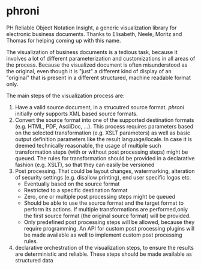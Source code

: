 # phroni

PH Reliable Object Notation Insight, a generic visualization library for electronic business documents.
Thanks to Elisabeth, Neele, Moritz and Thomas for helping coming up with this name.

The visualization of business documents is a tedious task, because it involves a lot of different parameterization and customizations in all areas of the process. Because the visualized document is often misunderstood as the original, even though it is "just" a different kind of display of an "original" that is present in a different structured, machine readable format only.

The main steps of the visualization process are:
1. Have a valid source document, in a strucutred source format. *phroni* initially only supports XML based source formats.
2. Convert the source format into one of the supported destination formats (e.g. HTML, PDF, AsciiDoc, ...). This process requires parameters based on the selected transformation (e.g. XSLT parameters) as well as basic output definition parameters like the result language/locale. In case it is deemed technically reasonable, the usage of multiple such transformation steps (with or without post processing steps) might be queued. The rules for transformation should be provided in a declarative fashion (e.g. XSLT), so that they can easily be versioned
3. Post processing. That could be layout changes, watermarking, alteration of security settings (e.g. disallow printing), end user specific logos etc.
    * Eventually based on the source format
    * Restricted to a specific destination format
    * Zero, one or multiple post processing steps might be queued
    * Should be able to use the source format and the target format to perform its actions. If multiple transformations are performed,only the first source format (the original source format) will be provided.
    * Only predefined post processing steps will be allowed, because they require programming. An API for custom post processing plugins will be made available as well to implement custom post processing rules.
4. declarative orchestration of the visualization steps, to ensure the results are deterministic and reliable. These steps should be made available as structured data 
